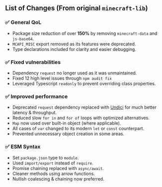 ## List of Changes (From original `minecraft-lib`)

### ✅ General QoL
- Package size reduction of over **150%** by removing `minecraft-data` and `js-base64`.
- `MCAPI_MISC` export removed as its features were deprecated.
- Type declarations included for clarity and easier debugging.

### ✅ Fixed vulnerabilities<br>
- Dependency `request` no longer used as it was unmaintained.
- Fixed 12 high level issues through `npm audit fix`
- Leveraged Typescript `readonly` to prevent overriding class properties.

### ✅ Improved performance<br>
- Deprecated `request` dependency replaced with [Undici](https://github.com/nodejs/undici) for much better latency & throughput.
- Reduced slow `for in` and `for of` loops with optimized alternatives.
- `Map` now used over built-in object (where applicable).
- All cases of `var` changed to its modern `let` or `const` counterpart.
- Prevented unnecessary object creation in some areas.

### ✅ ESM Syntax
- Set `package.json` type to `module`.
- Used `import/export` instead of `require`.
- Promise chaining replaced with `async/await`.
- Cleaner methods using arrow functions.
- Nullish coalescing & chaining now preferred.